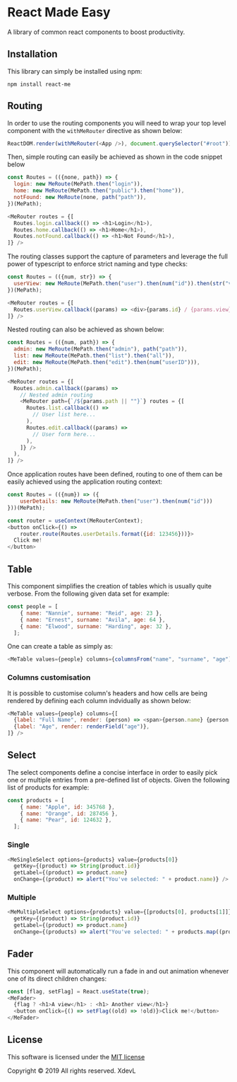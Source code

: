 # React Made Easy
A library of common react components to boost productivity.

## Installation
This library can simply be installed using npm:
```shell
npm install react-me
```
## Routing
In order to use the routing components you will need to wrap your top level component with the `withMeRouter` directive as shown below:
```javascript
ReactDOM.render(withMeRouter(<App />), document.querySelector("#root"));
```

Then, simple routing can easily be achieved as shown in the code snippet below
```javascript
const Routes = (({none, path}) => {
  login: new MeRoute(MePath.then("login")),
  home: new MeRoute(MePath.then("public").then("home")),
  notFound: new MeRoute(none, path("path")),
})(MePath);

<MeRouter routes = {[
  Routes.login.callback(() => <h1>Login</h1>),
  Routes.home.callback(() => <h1>Home</h1>),
  Routes.notFound.callback(() => <h1>Not Found</h1>),
]} />
```

The routing classes support the capture of parameters and leverage the full power of typescript to enforce strict naming and type checks:
```javascript
const Routes = (({num, str}) => {
  userView: new MeRoute(MePath.then("user").then(num("id")).then(str("view")))
})(MePath);

<MeRouter routes = {[
  Routes.userView.callback((params) => <div>{params.id} / {params.view}</div>),
]} />

```

Nested routing can also be achieved as shown below:
```javascript
const Routes = (({num, path}) => {
  admin: new MeRoute(MePath.then("admin"), path("path")),
  list: new MeRoute(MePath.then("list").then("all")),
  edit: new MeRoute(MePath.then("edit").then(num("userID"))),
})(MePath);

<MeRouter routes = {[
  Routes.admin.callback((params) => 
    // Nested admin routing 
    <MeRouter path={`/${params.path || ""}`} routes = {[
      Routes.list.callback(() =>
        // User list here...
      ),
      Routes.edit.callback((params) =>
        // User form here...
      ),
    ]} />
  ),
]} />
```

Once application routes have been defined, routing to one of them can be easily achieved using the application routing context:

```javascript
const Routes = (({num}) => ({
    userDetails: new MeRoute(MePath.then("user").then(num("id")))
}))(MePath);

const router = useContext(MeRouterContext);
<button onClick={() =>
    router.route(Routes.userDetails.format({id: 123456}))}>
  Click me!
</button>

```


## Table
This component simplifies the creation of tables which is usually quite verbose. From the following given data set for example:
```javascript
const people = [
    { name: "Nannie", surname: "Reid", age: 23 },
    { name: "Ernest", surname: "Avila", age: 64 },
    { name: "Elwood", surname: "Harding", age: 32 },
  ];
```
One can create a table as simply as:
```javascript
<MeTable values={people} columns={columnsFrom("name", "surname", "age")} />

```

### Columns customisation
It is possible to customise column's headers and how cells are being rendered by defining each column indvidually as shown below:
```javascript
<MeTable values={people} columns={[
  {label: "Full Name", render: (person) => <span>{person.name} {person.surname}</span>},
  {label: "Age", render: renderField("age")},
]} />
```

## Select

The select components define a concise interface in order to easily pick one or multiple entries from a pre-defined list of objects. Given the following list of products for example:

```javascript
const products = [
    { name: "Apple", id: 345768 },
    { name: "Orange", id: 287456 },
    { name: "Pear", id: 124632 },
  ];
```

### Single

```javascript
<MeSingleSelect options={products} value={products[0]}
  getKey={(product) => String(product.id)}
  getLabel={(product) => product.name}
  onChange={(product) => alert("You've selected: " + product.name)} />
```

### Multiple
```javascript
<MeMultipleSelect options={products} value={[products[0], products[1]]}
  getKey={(product) => String(product.id)}
  getLabel={(product) => product.name}
  onChange={(products) => alert("You've selected: " + products.map((product) => product.name).join(","))} />
```

## Fader
This component will automatically run a fade in and out animation whenever one of its direct children changes:
```javascript
const [flag, setFlag] = React.useState(true);
<MeFader>
  {flag ? <h1>A view</h1> : <h1> Another view</h1>}
  <button onClick={() => setFlag((old) => !old)}>Click me!</button>
</MeFader>
```

## License
This software is licensed under the [MIT license](LICENSE)

Copyright &#169; 2019 All rights reserved. XdevL
